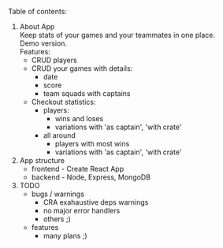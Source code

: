 Table of contents:
1. About App</br>
Keep stats of your games and your teammates in one place.</br>
Demo version.</br>
Features:
	- CRUD players</br>
	- CRUD your games with details:
		- date
		- score
		- team squads with captains
	- Checkout statistics:
		- players:
			- wins and loses
			- variations with 'as captain', 'with crate'
		- all around
			- players with most wins
			- variations with 'as captain', 'with crate'
2. App structure</br>
	- frontend - Create React App
	- backend - Node, Express, MongoDB
3. TODO
	- bugs / warnings
		- CRA exahaustive deps warnings
		- no major error handlers
		- others ;)
	- features
		- many plans ;)
